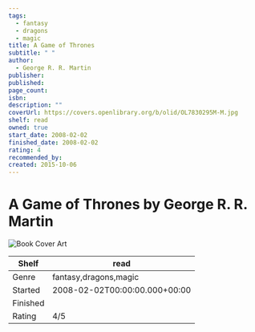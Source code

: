 ```yaml
---
tags:
  - fantasy
  - dragons
  - magic
title: A Game of Thrones
subtitle: " "
author:
  - George R. R. Martin
publisher: 
published: 
page_count: 
isbn: 
description: ""
coverUrl: https://covers.openlibrary.org/b/olid/OL7830295M-M.jpg
shelf: read
owned: true
start_date: 2008-02-02
finished_date: 2008-02-02
rating: 4
recommended_by: 
created: 2015-10-06
---
```


# A Game of Thrones by George R. R. Martin

![Book Cover Art](https://covers.openlibrary.org/b/olid/OL7830295M-M.jpg)

| Shelf | read |
| --- | --- |
| Genre | fantasy,dragons,magic |
| Started | 2008-02-02T00:00:00.000+00:00 |
| Finished |  |
| Rating | 4/5 |

